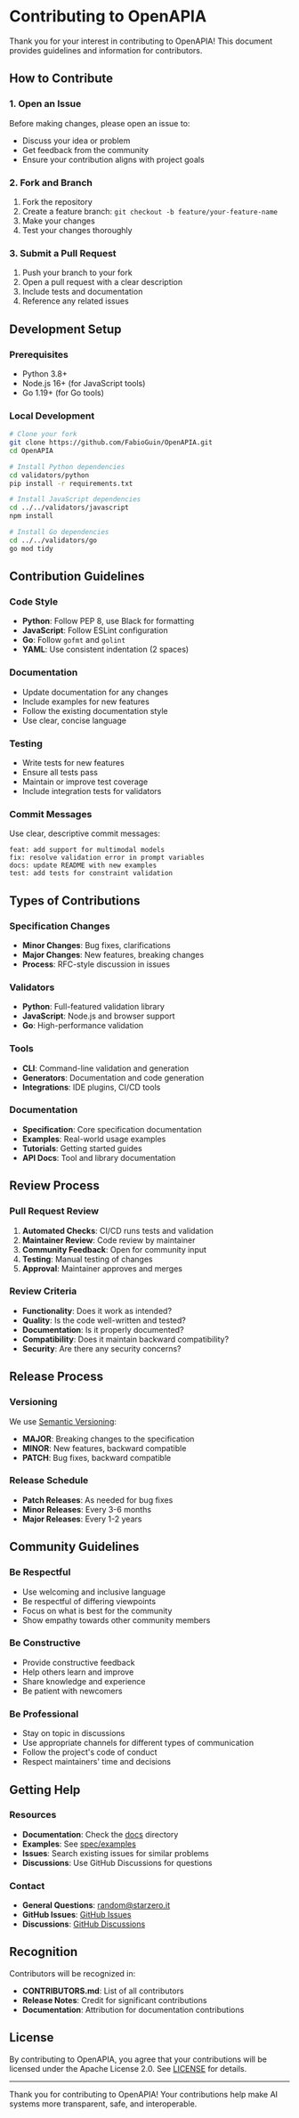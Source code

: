 # Contributing to OpenAPIA

Thank you for your interest in contributing to OpenAPIA! This document provides guidelines and information for contributors.

## How to Contribute

### 1. Open an Issue

Before making changes, please open an issue to:
- Discuss your idea or problem
- Get feedback from the community
- Ensure your contribution aligns with project goals

### 2. Fork and Branch

1. Fork the repository
2. Create a feature branch: `git checkout -b feature/your-feature-name`
3. Make your changes
4. Test your changes thoroughly

### 3. Submit a Pull Request

1. Push your branch to your fork
2. Open a pull request with a clear description
3. Include tests and documentation
4. Reference any related issues

## Development Setup

### Prerequisites

- Python 3.8+
- Node.js 16+ (for JavaScript tools)
- Go 1.19+ (for Go tools)

### Local Development

```bash
# Clone your fork
git clone https://github.com/FabioGuin/OpenAPIA.git
cd OpenAPIA

# Install Python dependencies
cd validators/python
pip install -r requirements.txt

# Install JavaScript dependencies
cd ../../validators/javascript
npm install

# Install Go dependencies
cd ../../validators/go
go mod tidy
```

## Contribution Guidelines

### Code Style

- **Python**: Follow PEP 8, use Black for formatting
- **JavaScript**: Follow ESLint configuration
- **Go**: Follow `gofmt` and `golint`
- **YAML**: Use consistent indentation (2 spaces)

### Documentation

- Update documentation for any changes
- Include examples for new features
- Follow the existing documentation style
- Use clear, concise language

### Testing

- Write tests for new features
- Ensure all tests pass
- Maintain or improve test coverage
- Include integration tests for validators

### Commit Messages

Use clear, descriptive commit messages:

```
feat: add support for multimodal models
fix: resolve validation error in prompt variables
docs: update README with new examples
test: add tests for constraint validation
```

## Types of Contributions

### Specification Changes

- **Minor Changes**: Bug fixes, clarifications
- **Major Changes**: New features, breaking changes
- **Process**: RFC-style discussion in issues

### Validators

- **Python**: Full-featured validation library
- **JavaScript**: Node.js and browser support
- **Go**: High-performance validation

### Tools

- **CLI**: Command-line validation and generation
- **Generators**: Documentation and code generation
- **Integrations**: IDE plugins, CI/CD tools

### Documentation

- **Specification**: Core specification documentation
- **Examples**: Real-world usage examples
- **Tutorials**: Getting started guides
- **API Docs**: Tool and library documentation

## Review Process

### Pull Request Review

1. **Automated Checks**: CI/CD runs tests and validation
2. **Maintainer Review**: Code review by maintainer
3. **Community Feedback**: Open for community input
4. **Testing**: Manual testing of changes
5. **Approval**: Maintainer approves and merges

### Review Criteria

- **Functionality**: Does it work as intended?
- **Quality**: Is the code well-written and tested?
- **Documentation**: Is it properly documented?
- **Compatibility**: Does it maintain backward compatibility?
- **Security**: Are there any security concerns?

## Release Process

### Versioning

We use [Semantic Versioning](https://semver.org/):

- **MAJOR**: Breaking changes to the specification
- **MINOR**: New features, backward compatible
- **PATCH**: Bug fixes, backward compatible

### Release Schedule

- **Patch Releases**: As needed for bug fixes
- **Minor Releases**: Every 3-6 months
- **Major Releases**: Every 1-2 years

## Community Guidelines

### Be Respectful

- Use welcoming and inclusive language
- Be respectful of differing viewpoints
- Focus on what is best for the community
- Show empathy towards other community members

### Be Constructive

- Provide constructive feedback
- Help others learn and improve
- Share knowledge and experience
- Be patient with newcomers

### Be Professional

- Stay on topic in discussions
- Use appropriate channels for different types of communication
- Follow the project's code of conduct
- Respect maintainers' time and decisions

## Getting Help

### Resources

- **Documentation**: Check the [docs](docs/) directory
- **Examples**: See [spec/examples](spec/examples/)
- **Issues**: Search existing issues for similar problems
- **Discussions**: Use GitHub Discussions for questions

### Contact

- **General Questions**: random@starzero.it
- **GitHub Issues**: [GitHub Issues](https://github.com/FabioGuin/OpenAPIA/issues)
- **Discussions**: [GitHub Discussions](https://github.com/FabioGuin/OpenAPIA/discussions)

## Recognition

Contributors will be recognized in:
- **CONTRIBUTORS.md**: List of all contributors
- **Release Notes**: Credit for significant contributions
- **Documentation**: Attribution for documentation contributions

## License

By contributing to OpenAPIA, you agree that your contributions will be licensed under the Apache License 2.0. See [LICENSE](LICENSE) for details.

---

Thank you for contributing to OpenAPIA! Your contributions help make AI systems more transparent, safe, and interoperable.
